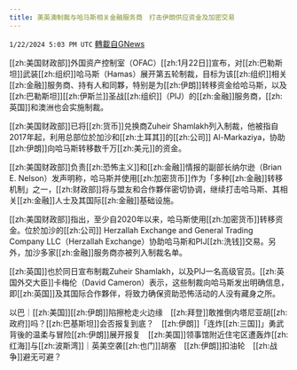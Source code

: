 ```yaml
---
title: 美英澳制裁与哈马斯相关金融服务商　打击伊朗供应资金及加密交易
---
```

`1/22/2024 5:03 PM UTC` [轉載自GNews](https://gnews.org/articles/2242998)

[[zh:美国财政部]]外国资产控制室（OFAC）[[zh:1月22日]]宣布，对[[zh:巴勒斯坦]]武装[[zh:组织]]哈马斯（Hamas）展开第五轮制裁，目标为该[[zh:组织]]相关[[zh:金融]]服务商、持有人和同夥，特别是为[[zh:伊朗]]转移资金给哈马斯，以及[[zh:巴勒斯坦]][[zh:伊斯兰]]圣战[[zh:组织]]（PIJ）的[[zh:金融]]服务商，[[zh:英国]]和澳洲也会实施制裁。

[[zh:美国财政部]]已将[[zh:货币]]兑换商Zuheir Shamlakh列入制裁，他被指自2017年起，利用总部位於加沙和[[zh:土耳其]]的[[zh:公司]] Al-Markaziya，协助[[zh:伊朗]]向哈马斯转移数千万[[zh:美元]]的资金。

[[zh:美国财政部]]负责[[zh:恐怖主义]]和[[zh:金融]]情报的副部长纳尔逊（Brian E. Nelson）发声明称，哈马斯并使用[[zh:加密货币]]作为「多种[[zh:金融]]转移机制」之一，[[zh:财政部]]将与盟友和合作夥伴密切协调，继续打击哈马斯、其相关[[zh:金融]]人士及其国际[[zh:金融]]基础设施。

[[zh:美国财政部]]指出，至少自2020年以来，哈马斯使用[[zh:加密货币]]转移资金。位於加沙的[[zh:公司]] Herzallah Exchange and General Trading Company LLC（Herzallah Exchange）协助哈马斯和PIJ[[zh:洗钱]]交易。另外，加沙多家[[zh:金融]]服务商亦被列入制裁名单。

[[zh:英国]]也於同日宣布制裁Zuheir Shamlakh，以及PIJ一名高级官员。[[zh:英国外交大臣]]卡梅伦（David Cameron）表示，这些制裁向哈马斯发出明确信息，即[[zh:英国]]及其国际合作夥伴，将致力确保资助恐怖活动的人没有藏身之所。

以巴｜[[zh:美国]][[zh:伊朗]]陷擦枪走火边缘　[[zh:拜登]]敢推倒内塔尼亚胡[[zh:政府]]吗？[[zh:巴基斯坦]]会否报复到底？　[[zh:伊朗]]「连炸[[zh:三国]]」勇武背後的温柔与冒险[[zh:伊朗]]展开报复　[[zh:美国]]领事馆附近住宅区遭轰炸[[zh:红海]]与[[zh:波斯湾]]｜英美空袭[[zh:也门]]胡塞　[[zh:伊朗]]扣油轮　[[zh:战争]]避无可避？
